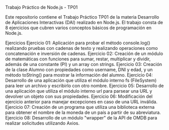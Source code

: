 Trabajo Práctico de Node.js - TP01

Este repositorio contiene el Trabajo Práctico TP01 de la materia Desarrollo de Aplicaciones Interactivas (DAI) realizado en Node.js. El trabajo consta de 8 ejercicios que cubren varios conceptos básicos de programación en Node.js.

Ejercicios
Ejercicio 01: Aplicación para probar el método console.log() realizando pruebas con cadenas de texto y realizando operaciones como concatenación e inversión de cadenas.
Ejercicio 02: Creación de un módulo de matemáticas con funciones para sumar, restar, multiplicar y dividir, además de una constante (PI) y un array con strings.
Ejercicio 03: Creación de la clase Alumno con propiedades como username, DNI y edad, y un método toString() para mostrar la información del alumno.
Ejercicio 04: Desarrollo de una aplicación que utiliza el módulo interno fs (FileSystem) para leer un archivo y escribirlo con otro nombre.
Ejercicio 05: Desarrollo de una aplicación que utiliza el módulo interno url para parsear una URL y devolver un objeto con sus propiedades.
Ejercicio 06: Modificación del ejercicio anterior para manejar excepciones en caso de una URL inválida.
Ejercicio 07: Creación de un programa que utiliza una biblioteca externa para obtener el nombre de la moneda de un país a partir de su abreviatura.
Ejercicio 08: Desarrollo de un módulo "wrapper" de la API de OMDB para realizar solicitudes utilizando Axios.
